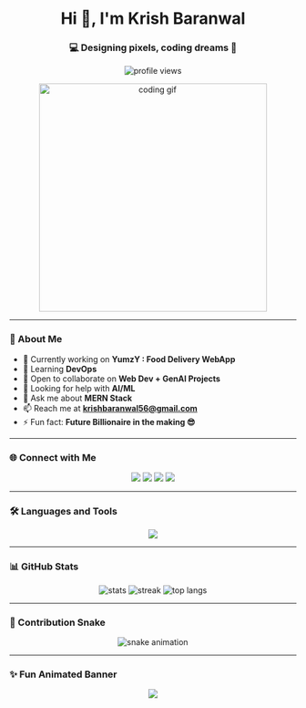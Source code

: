 <!-- Header -->
<h1 align="center">Hi 👋, I'm Krish Baranwal</h1>
<h3 align="center">💻 Designing pixels, coding dreams 🚀</h3>

<!-- Profile Views + Cool GIF -->
<p align="center">
  <img src="https://komarev.com/ghpvc/?username=krish91113&label=Profile%20views&color=ff69b4&style=flat" alt="profile views" />
</p>

<p align="center">
  <img src="https://media.giphy.com/media/26tn33aiTi1jkl6H6/giphy.gif" width="400px" alt="coding gif" />
</p>

---

### 🚀 About Me  
- 🔭 Currently working on **YumzY : Food Delivery WebApp**  
- 🌱 Learning **DevOps**  
- 👯 Open to collaborate on **Web Dev + GenAI Projects**  
- 🤝 Looking for help with **AI/ML**  
- 💬 Ask me about **MERN Stack**  
- 📫 Reach me at **krishbaranwal56@gmail.com**  
- ⚡ Fun fact: **Future Billionaire in the making 😎**  

---

### 🌐 Connect with Me  
<p align="center">
  <a href="https://linkedin.com/in/krish9113" target="_blank"><img src="https://img.shields.io/badge/LinkedIn-%230A66C2.svg?&style=for-the-badge&logo=linkedin&logoColor=white"/></a>
  <a href="https://www.codechef.com/users/krish_baranwal" target="_blank"><img src="https://img.shields.io/badge/CodeChef-%235B4638.svg?&style=for-the-badge&logo=codechef&logoColor=white"/></a>
  <a href="https://leetcode.com/u/krish1212/" target="_blank"><img src="https://img.shields.io/badge/LeetCode-%23FFA116.svg?&style=for-the-badge&logo=leetcode&logoColor=black"/></a>
  <a href="https://www.geeksforgeeks.org/user/krishbaranwal/" target="_blank"><img src="https://img.shields.io/badge/GeeksforGeeks-%230F9D58.svg?&style=for-the-badge&logo=geeksforgeeks&logoColor=white"/></a>
</p>

---

### 🛠️ Languages and Tools  
<p align="center">
  <img src="https://skillicons.dev/icons?i=html,css,js,ts,react,redux,nodejs,express,mongodb,mysql,java,c,tailwind,docker,kubernetes,aws,azure,jenkins,linux,git,postman,firebase" />
</p>

---

### 📊 GitHub Stats  
<p align="center">
  <img src="https://github-readme-stats.vercel.app/api?username=krish91113&show_icons=true&theme=radical" alt="stats" />
  <img src="https://github-readme-streak-stats.herokuapp.com/?user=krish91113&theme=radical" alt="streak" />
  <img src="https://github-readme-stats.vercel.app/api/top-langs?username=krish91113&show_icons=true&layout=compact&theme=radical" alt="top langs" />
</p>

---

### 🐍 Contribution Snake  
<p align="center">
  <img src="https://raw.githubusercontent.com/krish91113/krish91113/output/github-contribution-grid-snake.svg" alt="snake animation" />
</p>

---

### ✨ Fun Animated Banner  
<p align="center">
  <img src="https://readme-typing-svg.herokuapp.com?font=Fira+Code&size=22&pause=1000&color=00F7FF&center=true&vCenter=true&width=500&lines=Frontend+Developer+from+India;MERN+Stack+Explorer;Future+Billionaire+😎;Always+learning+new+things!"/>
</p>
